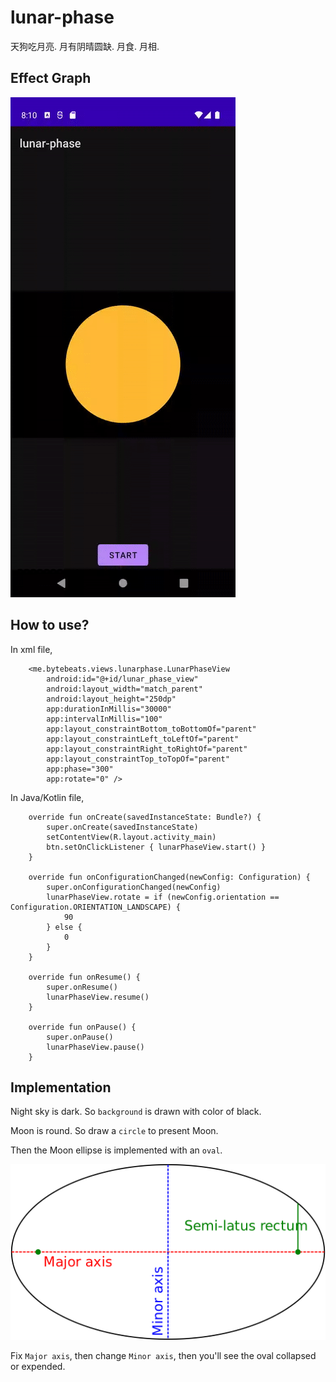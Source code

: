 # lunar-phase
天狗吃月亮. 月有阴晴圆缺. 月食. 月相.

## Effect Graph

<img src="/media/lunar_phase.gif" width="360" height="800"/>

## How to use?

In xml file, 

```
    <me.bytebeats.views.lunarphase.LunarPhaseView
        android:id="@+id/lunar_phase_view"
        android:layout_width="match_parent"
        android:layout_height="250dp"
        app:durationInMillis="30000"
        app:intervalInMillis="100"
        app:layout_constraintBottom_toBottomOf="parent"
        app:layout_constraintLeft_toLeftOf="parent"
        app:layout_constraintRight_toRightOf="parent"
        app:layout_constraintTop_toTopOf="parent"
        app:phase="300"
        app:rotate="0" />

```

In Java/Kotlin file, 

```
    override fun onCreate(savedInstanceState: Bundle?) {
        super.onCreate(savedInstanceState)
        setContentView(R.layout.activity_main)
        btn.setOnClickListener { lunarPhaseView.start() }
    }

    override fun onConfigurationChanged(newConfig: Configuration) {
        super.onConfigurationChanged(newConfig)
        lunarPhaseView.rotate = if (newConfig.orientation == Configuration.ORIENTATION_LANDSCAPE) {
            90
        } else {
            0
        }
    }

    override fun onResume() {
        super.onResume()
        lunarPhaseView.resume()
    }

    override fun onPause() {
        super.onPause()
        lunarPhaseView.pause()
    }
```

## Implementation

Night sky is dark. So `background` is drawn with color of black.

Moon is round. So draw a `circle` to present Moon.

Then the Moon ellipse is implemented with an `oval`.

![Ellipse](media/ellipse.png)

Fix `Major axis`, then change `Minor axis`, then you'll see the oval collapsed or expended.
